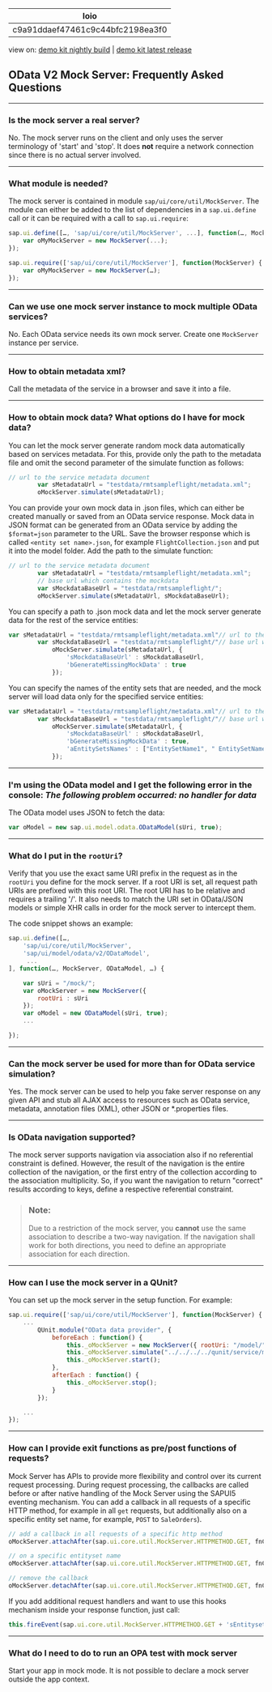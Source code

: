 <!-- loioc9a91ddaef47461c9c44bfc2198ea3f0 -->

| loio |
| -----|
| c9a91ddaef47461c9c44bfc2198ea3f0 |

<div id="loio">

view on: [demo kit nightly build](https://sdk.openui5.org/nightly/#/topic/c9a91ddaef47461c9c44bfc2198ea3f0) | [demo kit latest release](https://sdk.openui5.org/topic/c9a91ddaef47461c9c44bfc2198ea3f0)</div>

## OData V2 Mock Server: Frequently Asked Questions

***

### Is the mock server a real server?

No. The mock server runs on the client and only uses the server terminology of 'start' and 'stop'. It does **not** require a network connection since there is no actual server involved.

***

### What module is needed?

The mock server is contained in module `sap/ui/core/util/MockServer`. The module can either be added to the list of dependencies in a `sap.ui.define` call or it can be required with a call to `sap.ui.require`:

```js
sap.ui.define([…, 'sap/ui/core/util/MockServer', ...], function(…, MockServer, …) { 
    var oMyMockServer = new MockServer(...);
});

sap.ui.require(['sap/ui/core/util/MockServer'], function(MockServer) {
    var oMyMockServer = new MockServer(…);
});
```

***

### Can we use one mock server instance to mock multiple OData services?

No. Each OData service needs its own mock server. Create one `MockServer` instance per service.

***

### How to obtain metadata xml?

Call the metadata of the service in a browser and save it into a file.

***

### How to obtain mock data? What options do I have for mock data?

You can let the mock server generate random mock data automatically based on services metadata. For this, provide only the path to the metadata file and omit the second parameter of the simulate function as follows:

```js
// url to the service metadata document 
        var sMetadataUrl = "testdata/rmtsampleflight/metadata.xml"; 
        oMockServer.simulate(sMetadataUrl);
```

You can provide your own mock data in .json files, which can either be created manually or saved from an OData service response. Mock data in JSON format can be generated from an OData service by adding the `$format=json` parameter to the URL. Save the browser response which is called `<entity set name>.json`, for example `FlightCollection.json` and put it into the model folder. Add the path to the simulate function:

```js
// url to the service metadata document 
        var sMetadataUrl = "testdata/rmtsampleflight/metadata.xml";
        // base url which contains the mockdata
        var sMockdataBaseUrl = "testdata/rmtsampleflight/";
        oMockServer.simulate(sMetadataUrl, sMockdataBaseUrl);
```

You can specify a path to .json mock data and let the mock server generate data for the rest of the service entities:

```js
var sMetadataUrl = "testdata/rmtsampleflight/metadata.xml"// url to the service metadata document
        var sMockdataBaseUrl = "testdata/rmtsampleflight/"// base url which contains the mockdata
            oMockServer.simulate(sMetadataUrl, {
                'sMockdataBaseUrl' : sMockdataBaseUrl,
                'bGenerateMissingMockData' : true
            });
```

You can specify the names of the entity sets that are needed, and the mock server will load data only for the specified service entities:

```js
var sMetadataUrl = "testdata/rmtsampleflight/metadata.xml"// url to the service metadata document
        var sMockdataBaseUrl = "testdata/rmtsampleflight/"// base url which contains the mockdata
            oMockServer.simulate(sMetadataUrl, {
                'sMockdataBaseUrl' : sMockdataBaseUrl,
                'bGenerateMissingMockData' : true,
                'aEntitySetsNames' : ["EntitySetName1", " EntitySetName2"]
            });
```

***

### I'm using the OData model and I get the following error in the console: *The following problem occurred: no handler for data*

The OData model uses JSON to fetch the data:

```js
var oModel = new sap.ui.model.odata.ODataModel(sUri, true);
```

***

### What do I put in the `rootUri`?

Verify that you use the exact same URI prefix in the request as in the `rootUri` you define for the mock server. If a root URI is set, all request path URIs are prefixed with this root URI. The root URI has to be relative and requires a trailing '/'. It also needs to match the URI set in OData/JSON models or simple XHR calls in order for the mock server to intercept them.

The code snippet shows an example:

```js
sap.ui.define([…, 
    'sap/ui/core/util/MockServer',
    'sap/ui/model/odata/v2/ODataModel',
     ...
], function(…, MockServer, ODataModel, …) {

    var sUri = "/mock/";
    var oMockServer = new MockServer({
        rootUri : sUri
    });
    var oModel = new ODataModel(sUri, true);
    ...

});
```

***

### Can the mock server be used for more than for OData service simulation?

Yes. The mock server can be used to help you fake server response on any given API and stub all AJAX access to resources such as OData service, metadata, annotation files \(XML\), other JSON or \*.properties files.

***

### Is OData navigation supported?

The mock server supports navigation via association also if no referential constraint is defined. However, the result of the navigation is the entire collection of the navigation, or the first entry of the collection according to the association multiplicity. So, if you want the navigation to return "correct" results according to keys, define a respective referential constraint.

> ### Note:  
> Due to a restriction of the mock server, you **cannot** use the same association to describe a two-way navigation. If the navigation shall work for both directions, you need to define an appropriate association for each direction.

***

### How can I use the mock server in a QUnit?

You can set up the mock server in the setup function. For example:

```js
sap.ui.require(['sap/ui/core/util/MockServer'], function(MockServer) {
	...
        QUnit.module("OData data provider", {
            beforeEach : function() {
                this._oMockServer = new MockServer({ rootUri: "/model/"});
                this._oMockServer.simulate("../../../../qunit/service/metadata.xml");
                this._oMockServer.start();
            },
            afterEach : function() {
                this._oMockServer.stop();
            }
        });

	...
});
```

***

### How can I provide exit functions as pre/post functions of requests?

Mock Server has APIs to provide more flexibility and control over its current request processing. During request processing, the callbacks are called before or after native handling of the Mock Server using the SAPUI5 eventing mechanism. You can add a callback in all requests of a specific HTTP method, for example in all `get` requests, but additionally also on a specific entity set name, for example, `POST` to `SaleOrders`\).

```js
// add a callback in all requests of a specific http method
oMockServer.attachAfter(sap.ui.core.util.MockServer.HTTPMETHOD.GET, fnCbPost);
```

```js
// on a specific entityset name
oMockServer.attachAfter(sap.ui.core.util.MockServer.HTTPMETHOD.GET, fnCbPost, "CarrierCollection");

```

```js
// remove the callback
oMockServer.detachAfter(sap.ui.core.util.MockServer.HTTPMETHOD.GET, fnCbPost);
```

If you add additional request handlers and want to use this hooks mechanism inside your response function, just call:

```js
this.fireEvent(sap.ui.core.util.MockServer.HTTPMETHOD.GET + 'sEntityset' + ':before' , {oXhr: oXhr, sUrlParameters: sUrlParameters});
```

***

### What do I need to do to run an OPA test with mock server

Start your app in mock mode. It is not possible to declare a mock server outside the app context.

